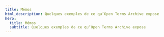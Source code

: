 ```yaml
---
title: Mémos
html_description: Quelques exemples de ce qu’Open Terms Archive expose
hero:
  title: Mémos
  subtitle: Quelques exemples de ce qu’Open Terms Archive expose
---
```

